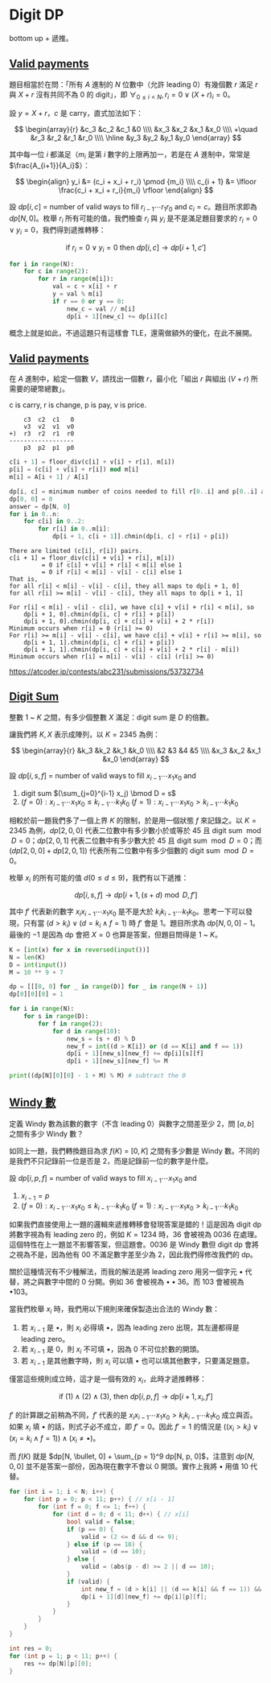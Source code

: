 # Digit DP

bottom up + 遞推。

## [Valid payments](https://atcoder.jp/contests/abc182/tasks/abc182_f)

題目相當於在問：「所有 $A$ 進制的 $N$ 位數中（允許 leading 0）有幾個數 $r$ 滿足 $r$ 與 $X + r$ 沒有共同不為 $0$ 的 digit」，即 $\forall_{0 \le i \lt N}, r_i = 0 \lor (X + r)_i = 0$。


設 $y = X + r$，$c$ 是 carry，直式加法如下：

$$
\begin{array}{r}
&c_3 &c_2 &c_1 &0 \\\\
&x_3 &x_2 &x_1 &x_0 \\\\
+\quad
&r_3 &r_2 &r_1 &r_0 \\\\
\hline
&y_3 &y_2 &y_1 &y_0
\end{array}
$$

其中每一位 $i$ 都滿足（$m_i$ 是第 $i$ 數字的上限再加一，若是在 $A$ 進制中，常常是 $\frac{A_{i+1}}{A_i}$）：

$$
\begin{align}
y_i &= (c_i + x_i + r_i) \pmod {m_i} \\\\
c_{i + 1} &= \lfloor \frac{c_i + x_i + r_i}{m_i} \rfloor
\end{align}
$$

設 $dp[i, c]$ = number of valid ways to fill $r_{i - 1} \cdots r_1 r_0$ and $c_i = c$。題目所求即為 $dp[N, 0]$。枚舉 $r_i$ 所有可能的值，我們檢查 $r_i$ 與 $y_i$ 是不是滿足題目要求的 $r_i = 0 \lor y_i = 0$，我們得到遞推轉移：

$$
\text{if } r_i = 0 \lor y_i = 0 \text{ then } dp[i, c] \to dp[i + 1, c']
$$

```python
for i in range(N):
    for c in range(2):
        for r in range(m[i]):
            val = c + x[i] + r
            y = val % m[i]
            if r == 0 or y == 0:
                new_c = val // m[i]
                dp[i + 1][new_c] += dp[i][c]
```

概念上就是如此，不過這題只有這樣會 TLE，還需做額外的優化，在此不展開。

## [Valid payments](https://atcoder.jp/contests/abc182/tasks/abc182_f)

在 $A$ 進制中，給定一個數 $V$，請找出一個數 $r$，最小化「組出 $r$ 與組出 $(V + r)$ 所需要的硬幣總數」。

c is carry, r is change, p is pay, v is price.

```
    c3  c2  c1   0
    v3  v2  v1  v0
+)  r3  r2  r1  r0
------------------
    p3  p2  p1  p0
```

```rust
c[i + 1] = floor_div(c[i] + v[i] + r[i], m[i])
p[i] = (c[i] + v[i] + r[i]) mod m[i]
m[i] = A[i + 1] / A[i]
```

```rust
dp[i, c] = minimum number of coins needed to fill r[0..i] and p[0..i] and c[i] = c
dp[0, 0] = 0
answer = dp[N, 0]
for i in 0..n:
    for c[i] in 0..2:
        for r[i] in 0..m[i]:
            dp[i + 1, c[i + 1]].chmin(dp[i, c] + r[i] + p[i])
```

```
There are limited (c[i], r[i]) pairs.
c[i + 1] = floor_div(c[i] + v[i] + r[i], m[i])
         = 0 if c[i] + v[i] + r[i] < m[i] else 1
         = 0 if r[i] < m[i] - v[i] - c[i] else 1
That is,
for all r[i] < m[i] - v[i] - c[i], they all maps to dp[i + 1, 0]
for all r[i] >= m[i] - v[i] - c[i], they all maps to dp[i + 1, 1]
```

```
For r[i] < m[i] - v[i] - c[i], we have c[i] + v[i] + r[i] < m[i], so
    dp[i + 1, 0].chmin(dp[i, c] + r[i] + p[i])
    dp[i + 1, 0].chmin(dp[i, c] + c[i] + v[i] + 2 * r[i])
Minimum occurs when r[i] = 0 (r[i] >= 0)
For r[i] >= m[i] - v[i] - c[i], we have c[i] + v[i] + r[i] >= m[i], so
    dp[i + 1, 1].chmin(dp[i, c] + r[i] + p[i])
    dp[i + 1, 1].chmin(dp[i, c] + c[i] + v[i] + 2 * r[i] - m[i])
Minimum occurs when r[i] = m[i] - v[i] - c[i] (r[i] >= 0)
```

<https://atcoder.jp/contests/abc231/submissions/53732734>


## [Digit Sum](https://atcoder.jp/contests/dp/tasks/dp_s)


整數 $1$ ~ $K$ 之間，有多少個整數 $X$ 滿足：digit sum 是 $D$ 的倍數。

讓我們將 $K, X$ 表示成陣列，以 $K=2345$ 為例：

$$
\begin{array}{r}
&k_3 &k_2 &k_1 &k_0 \\\\
&2 &3 &4 &5 \\\\
&x_3 &x_2 &x_1 &x_0
\end{array}
$$

設 $dp[i, s, f]$ = number of valid ways to fill $x_{i - 1} \cdots x_1x_0$ and

1. digit sum $(\sum_{j=0}^{i-1} x_j) \bmod D = s$
2. $(f = 0): x_{i-1} \cdots x_1 x_0 \le k_{i-1} \cdots k_1 k_0$
    $(f = 1): x_{i-1} \cdots x_1 x_0 \gt k_{i-1} \cdots k_1 k_0$
    
相較於前一題我們多了一個上界 $K$ 的限制，於是用一個狀態 $f$ 來記錄之。以 $K = 2345$ 為例，$dp[2, 0, 0]$ 代表二位數中有多少數小於或等於 45 且 digit sum $\bmod D = 0$；$dp[2, 0, 1]$ 代表二位數中有多少數大於 $45$ 且 digit sum $\bmod D = 0$；而 $(dp[2, 0, 0] + dp[2, 0, 1])$ 代表所有二位數中有多少個數的 digit sum $\bmod D = 0$。

枚舉 $x_i$ 的所有可能的值 $d (0 \le d \le 9)$，我們有以下遞推：

$$
dp[i, s, f] \to dp[i + 1, (s + d) \bmod D, f']
$$

其中 $f'$ 代表新的數字 $x_i x_{i-1} \cdots x_1 x_0$ 是不是大於 $k_i k_{i-1} \cdots k_1 k_0$。思考一下可以發現，只有當 $(d \gt k_i) \lor (d = k_i \land f = 1)$ 時 $f'$ 會是 1。題目所求為 $dp[N, 0, 0] - 1$。最後的 $-1$ 是因為 dp 會把 $X=0$ 也算是答案，但題目問得是 $1$ ~ $K$。


```python
K = [int(x) for x in reversed(input())]
N = len(K)
D = int(input())
M = 10 ** 9 + 7

dp = [[[0, 0] for _ in range(D)] for _ in range(N + 1)]
dp[0][0][0] = 1

for i in range(N):
    for s in range(D):
        for f in range(2):
            for d in range(10):
                new_s = (s + d) % D
                new_f = int((d > K[i]) or (d == K[i] and f == 1))
                dp[i + 1][new_s][new_f] += dp[i][s][f]
                dp[i + 1][new_s][new_f] %= M

print((dp[N][0][0] - 1 + M) % M) # subtract the 0
```


## [Windy 數](https://vjudge.net/problem/LibreOJ-10165)

定義 Windy 數為該數的數字（不含 leading 0）與數字之間差至少 2，問 $[a, b]$ 之間有多少 Windy 數？

如同上一題，我們轉換題目為求 $f(K)$ = $[0, K]$ 之間有多少數是 Windy 數。不同的是我們不只記錄前一位是否是 2，而是記錄前一位的數字是什麼。

設 $dp[i, p, f]$ = number of valid ways to fill $x_{i - 1} \cdots x_1 x_0$ and

1. $x_{i - 1} = p$
2. $(f = 0): x_{i-1} \cdots x_1 x_0 \le k_{i-1} \cdots k_1 k_0$
    $(f = 1): x_{i-1} \cdots x_1 x_0 \gt k_{i-1} \cdots k_1 k_0$
    
如果我們直接使用上一題的邏輯來遞推轉移會發現答案是錯的！這是因為 digit dp 將數字視為有 leading zero 的，例如 $K = 1234$ 時，$36$ 會被視為 $0036$ 在處理。這個特性在上一題並不影響答案，但這題會。$0036$ 是 Windy 數但 digit dp 會將之視為不是，因為他有 $00$ 不滿足數字差至少為 2，因此我們得修改我們的 dp。

關於這種情況有不少種解法，而我的解法是將 leading zero 用另一個字元 $\bullet$ 代替，將之與數字中間的 0 分開。例如 $36$ 會被視為 $\bullet \bullet 36$。而 $103$ 會被視為 $\bullet103$。

當我們枚舉 $x_i$ 時，我們用以下規則來確保製造出合法的 Windy 數：

1. 若 $x_{i - 1}$ 是 $\bullet$，則 $x_i$ 必得填 $\bullet$，因為 leading zero 出現，其左邊都得是 leading zero。
2. 若 $x_{i - 1}$ 是 0，則 $x_i$ 不可填 $\bullet$，因為 0 不可位於數的開頭。
3. 若 $x_{i - 1}$ 是其他數字時，則 $x_i$ 可以填 $\bullet$ 也可以填其他數字，只要滿足題意。

僅當這些規則成立時，這才是一個有效的 $x_i$，此時才遞推轉移：

$$
\text{if } (1) \land (2) \land (3) \text{, then } dp[i, p, f] \to dp[i + 1, x_i, f']
$$

$f'$ 的計算跟之前稍為不同，$f'$ 代表的是 $x_i x_{i-1} \cdots x_1 x_0 \gt k_i k_{i-1} \cdots k_1 k_0$ 成立與否。如果 $x_i$ 填 $\bullet$ 的話，則式子必不成立，即 $f' = 0$。因此 $f' = 1$ 的情況是 $((x_i \gt k_i) \lor (x_i = k_i \land f = 1)) \land (x_i \ne \bullet)$。

而 $f(K)$ 就是 $dp[N, \bullet, 0] + \sum_{p = 1}^9 dp[N, p, 0]$，注意到 $dp[N, 0, 0]$ 並不是答案一部份，因為現在數字不會以 0 開頭。實作上我將 $\bullet$ 用值 10 代替。

```cpp
for (int i = 1; i < N; i++) {
    for (int p = 0; p < 11; p++) { // x[i - 1]
        for (int f = 0; f <= 1; f++) {
            for (int d = 0; d < 11; d++) { // x[i]
                bool valid = false;
                if (p == 0) {
                    valid = (2 <= d && d <= 9);
                } else if (p == 10) {
                    valid = (d == 10);
                } else {
                    valid = (abs(p - d) >= 2 || d == 10);
                }
                if (valid) {
                    int new_f = (d > k[i] || (d == k[i] && f == 1)) && (d != 10);
                    dp[i + 1][d][new_f] += dp[i][p][f];
                }
            }
        }
    }
}

int res = 0;
for (int p = 1; p < 11; p++) {
    res += dp[N][p][0];
}
```